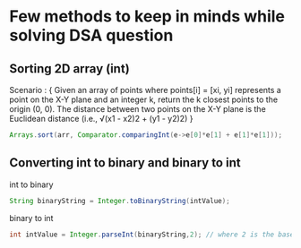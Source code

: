 # Few methods to keep in minds while solving DSA question

Sorting 2D array (int) 
---

Scenario : {
    Given an array of points where points[i] = [xi, yi] represents a point on the X-Y plane and an integer k, return the k closest points to the origin (0, 0).
    The distance between two points on the X-Y plane is the Euclidean distance (i.e., √(x1 - x2)2 + (y1 - y2)2)
}
```java
Arrays.sort(arr, Comparator.comparingInt(e->e[0]*e[1] + e[1]*e[1]));
```

Converting int to binary and binary to int
---
int to binary
```java
String binaryString = Integer.toBinaryString(intValue);
```
binary to int
```java
int intValue = Integer.parseInt(binaryString,2); // where 2 is the base of the binaryStirng that would be converted into int value of base 10;
```

